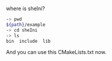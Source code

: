 where is sheIni?

```bash
-> pwd
${path}/example
-> cd sheIni
-> ls
bin  include  lib
```
And you can use this CMakeLists.txt now.



